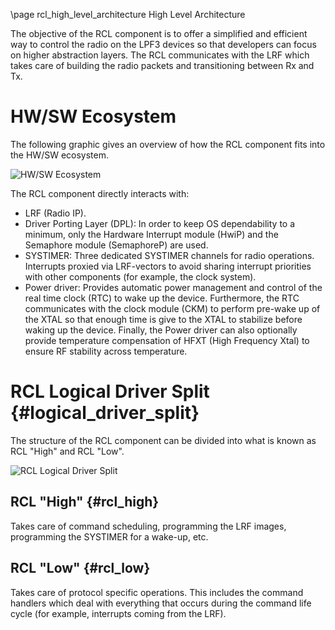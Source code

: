 \page rcl_high_level_architecture High Level Architecture

The objective of the RCL component is to offer a simplified and efficient way to control the radio on the LPF3 devices so that developers can focus on higher abstraction layers. The RCL communicates with the LRF which takes care of building the radio packets and transitioning between Rx and Tx.

# HW/SW Ecosystem

The following graphic gives an overview of how the RCL component fits into the HW/SW ecosystem.

![HW/SW Ecosystem](docs/rcl/source/images/hw_sw_ecosystem.png)

The RCL component directly interacts with:

* LRF (Radio IP).
* Driver Porting Layer (DPL): In order to keep OS dependability to a minimum,  only the Hardware Interrupt module (HwiP) and the Semaphore module (SemaphoreP) are used.
* SYSTIMER: Three dedicated SYSTIMER channels for radio operations. Interrupts proxied via LRF-vectors to avoid sharing interrupt priorities with other components (for example, the clock system).
* Power driver: Provides automatic power management and control of the real time clock (RTC) to wake up the device. Furthermore, the RTC communicates with the clock module (CKM) to perform pre-wake up of the XTAL so that enough time is give to the XTAL to stabilize before waking up the device. Finally, the Power driver can also optionally provide temperature compensation of HFXT (High Frequency Xtal) to ensure RF stability across temperature.

# RCL Logical Driver Split {#logical_driver_split}

The structure of the RCL component can be divided into what is known as RCL "High" and RCL "Low".

![RCL Logical Driver Split](docs/rcl/source/images/overall-arch.png)

## RCL "High" {#rcl_high}

Takes care of command scheduling, programming the LRF images, programming the SYSTIMER for a wake-up, etc.

## RCL "Low" {#rcl_low}

Takes care of protocol specific operations. This includes the command handlers which deal with everything that occurs during the command life cycle (for example, interrupts coming from the LRF).
